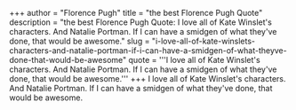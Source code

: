 +++
author = "Florence Pugh"
title = "the best Florence Pugh Quote"
description = "the best Florence Pugh Quote: I love all of Kate Winslet's characters. And Natalie Portman. If I can have a smidgen of what they've done, that would be awesome."
slug = "i-love-all-of-kate-winslets-characters-and-natalie-portman-if-i-can-have-a-smidgen-of-what-theyve-done-that-would-be-awesome"
quote = '''I love all of Kate Winslet's characters. And Natalie Portman. If I can have a smidgen of what they've done, that would be awesome.'''
+++
I love all of Kate Winslet's characters. And Natalie Portman. If I can have a smidgen of what they've done, that would be awesome.
